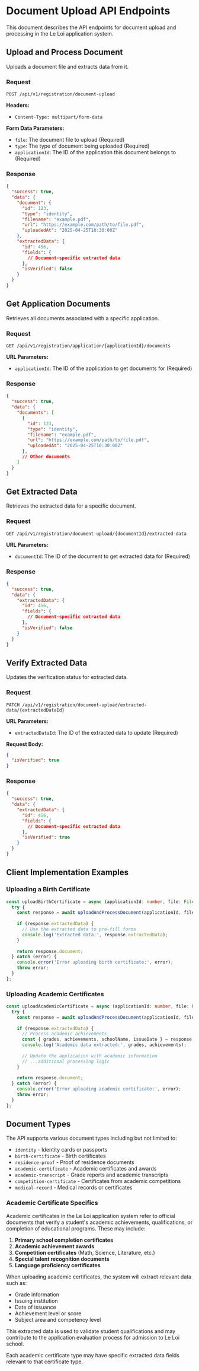 # Document Upload API Endpoints

This document describes the API endpoints for document upload and processing in the Le Loi application system.

## Upload and Process Document

Uploads a document file and extracts data from it.

### Request

```
POST /api/v1/registration/document-upload
```

**Headers:**
- `Content-Type: multipart/form-data`

**Form Data Parameters:**
- `file`: The document file to upload (Required)
- `type`: The type of document being uploaded (Required)
- `applicationId`: The ID of the application this document belongs to (Required)

### Response

```json
{
  "success": true,
  "data": {
    "document": {
      "id": 123,
      "type": "identity",
      "filename": "example.pdf",
      "url": "https://example.com/path/to/file.pdf",
      "uploadedAt": "2025-04-25T10:30:00Z"
    },
    "extractedData": {
      "id": 456,
      "fields": {
        // Document-specific extracted data
      },
      "isVerified": false
    }
  }
}
```

## Get Application Documents

Retrieves all documents associated with a specific application.

### Request

```
GET /api/v1/registration/application/{applicationId}/documents
```

**URL Parameters:**
- `applicationId`: The ID of the application to get documents for (Required)

### Response

```json
{
  "success": true,
  "data": {
    "documents": [
      {
        "id": 123,
        "type": "identity",
        "filename": "example.pdf",
        "url": "https://example.com/path/to/file.pdf",
        "uploadedAt": "2025-04-25T10:30:00Z"
      },
      // Other documents
    ]
  }
}
```

## Get Extracted Data

Retrieves the extracted data for a specific document.

### Request

```
GET /api/v1/registration/document-upload/{documentId}/extracted-data
```

**URL Parameters:**
- `documentId`: The ID of the document to get extracted data for (Required)

### Response

```json
{
  "success": true,
  "data": {
    "extractedData": {
      "id": 456,
      "fields": {
        // Document-specific extracted data
      },
      "isVerified": false
    }
  }
}
```

## Verify Extracted Data

Updates the verification status for extracted data.

### Request

```
PATCH /api/v1/registration/document-upload/extracted-data/{extractedDataId}
```

**URL Parameters:**
- `extractedDataId`: The ID of the extracted data to update (Required)

**Request Body:**
```json
{
  "isVerified": true
}
```

### Response

```json
{
  "success": true,
  "data": {
    "extractedData": {
      "id": 456,
      "fields": {
        // Document-specific extracted data
      },
      "isVerified": true
    }
  }
}
```

## Client Implementation Examples

### Uploading a Birth Certificate

```typescript
const uploadBirthCertificate = async (applicationId: number, file: File) => {
  try {
    const response = await uploadAndProcessDocument(applicationId, file, 'birth-certificate');
    
    if (response.extractedData) {
      // Use the extracted data to pre-fill forms
      console.log('Extracted data:', response.extractedData);
    }
    
    return response.document;
  } catch (error) {
    console.error('Error uploading birth certificate:', error);
    throw error;
  }
};
```

### Uploading Academic Certificates

```typescript
const uploadAcademicCertificate = async (applicationId: number, file: File) => {
  try {
    const response = await uploadAndProcessDocument(applicationId, file, 'academic-certificate');
    
    if (response.extractedData) {
      // Process academic achievements
      const { grades, achievements, schoolName, issueDate } = response.extractedData.fields;
      console.log('Academic data extracted:', grades, achievements);
      
      // Update the application with academic information
      // ...additional processing logic
    }
    
    return response.document;
  } catch (error) {
    console.error('Error uploading academic certificate:', error);
    throw error;
  }
};
```

## Document Types

The API supports various document types including but not limited to:

- `identity` - Identity cards or passports
- `birth-certificate` - Birth certificates
- `residence-proof` - Proof of residence documents
- `academic-certificate` - Academic certificates and awards
- `academic-transcript` - Grade reports and academic transcripts
- `competition-certificate` - Certificates from academic competitions
- `medical-record` - Medical records or certificates

### Academic Certificate Specifics

Academic certificates in the Le Loi application system refer to official documents that verify a student's academic achievements, qualifications, or completion of educational programs. These may include:

1. **Primary school completion certificates**
2. **Academic achievement awards**
3. **Competition certificates** (Math, Science, Literature, etc.)
4. **Special talent recognition documents**
5. **Language proficiency certificates**

When uploading academic certificates, the system will extract relevant data such as:

- Grade information
- Issuing institution
- Date of issuance
- Achievement level or score
- Subject area and competency level

This extracted data is used to validate student qualifications and may contribute to the application evaluation process for admission to Le Loi school.

Each academic certificate type may have specific extracted data fields relevant to that certificate type.